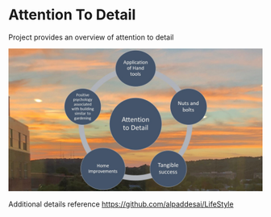 # Attention To Detail

Project provides an overview of attention to detail

![image](AttentionToDetail.jpg)

Additional details reference https://github.com/alpaddesai/LifeStyle


